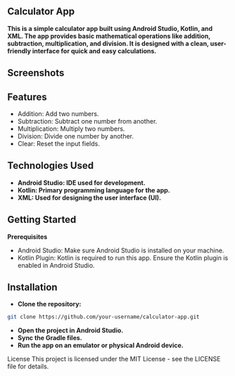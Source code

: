 ## Calculator App
**This is a simple calculator app built using Android Studio, Kotlin, and XML. The app provides basic mathematical operations like addition, subtraction, multiplication, and division. It is designed with a clean, user-friendly interface for quick and easy calculations.**

## Screenshots


## Features
- Addition: Add two numbers.
- Subtraction: Subtract one number from another.
- Multiplication: Multiply two numbers.
- Division: Divide one number by another.
- Clear: Reset the input fields.
 
## Technologies Used
- **Android Studio: IDE used for development.**
- **Kotlin: Primary programming language for the app.**
- **XML: Used for designing the user interface (UI).**
  
## Getting Started
**Prerequisites**
- Android Studio: Make sure Android Studio is installed on your machine.
- Kotlin Plugin: Kotlin is required to run this app. Ensure the Kotlin plugin is enabled in Android Studio.

## Installation
- **Clone the repository:**
```bash
git clone https://github.com/your-username/calculator-app.git
```
- **Open the project in Android Studio.**
- **Sync the Gradle files.**
- **Run the app on an emulator or physical Android device.**

License
This project is licensed under the MIT License - see the LICENSE file for details.
